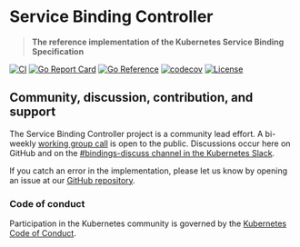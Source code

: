 # Service Binding Controller
> **The reference implementation of the Kubernetes Service Binding Specification**

[![CI](https://github.com/k8s-service-bindings/service-binding-controller/actions/workflows/ci.yaml/badge.svg?branch=main)](https://github.com/k8s-service-bindings/service-binding-controller/actions/workflows/ci.yaml)
[![Go Report Card](https://goreportcard.com/badge/github.com/k8s-service-bindings/service-binding-controller)](https://goreportcard.com/report/github.com/k8s-service-bindings/service-binding-controller)
[![Go Reference](https://pkg.go.dev/badge/github.com/k8s-service-bindings/service-binding-controller.svg)](https://pkg.go.dev/github.com/k8s-service-bindings/service-binding-controller)
[![codecov](https://codecov.io/gh/k8s-service-bindings/service-binding-controller/branch/main/graph/badge.svg?token=D2Hs4MIXBZ)](https://codecov.io/gh/k8s-service-bindings/service-binding-controller)
[![License](https://img.shields.io/badge/License-Apache%202.0-blue.svg)](https://opensource.org/licenses/Apache-2.0)

## Community, discussion, contribution, and support

The Service Binding Controller project is a community lead effort.
A bi-weekly [working group call][working-group] is open to the public.
Discussions occur here on GitHub and on the [#bindings-discuss channel in the Kubernetes Slack][slack].

If you catch an error in the implementation, please let us know by opening an issue at our
[GitHub repository][repo].

### Code of conduct

Participation in the Kubernetes community is governed by the [Kubernetes Code of Conduct][code-of-conduct].

[working-group]: https://docs.google.com/document/d/1rR0qLpsjU38nRXxeich7F5QUy73RHJ90hnZiFIQ-JJ8/edit#heading=h.ar8ibc31ux6f
[slack]: https://kubernetes.slack.com/archives/C012F2GPMTQ
[repo]: https://github.com/k8s-service-bindings/service-binding-controller
[code-of-conduct]: ./code-of-conduct.md
